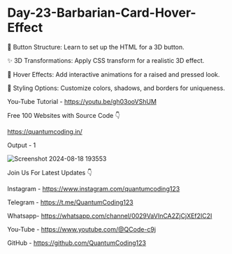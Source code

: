 # Day-23-Barbarian-Card-Hover-Effect

🔧 Button Structure: Learn to set up the HTML for a 3D button.

✨ 3D Transformations: Apply CSS transform for a realistic 3D effect.

🎨 Hover Effects: Add interactive animations for a raised and pressed look.

🌈 Styling Options: Customize colors, shadows, and borders for uniqueness.

You-Tube Tutorial - https://youtu.be/gh03ooVShUM

Free 100 Websites with Source Code 👇

https://quantumcoding.in/

Output - 1

![Screenshot 2024-08-18 193553](https://github.com/user-attachments/assets/50246eff-cc79-447c-b65d-7f0dd29cdd36)

Join Us For Latest Updates 👇

Instagram - https://www.instagram.com/quantumcoding123

Telegram - https://t.me/QuantumCoding123

Whatsapp- https://whatsapp.com/channel/0029VaVInCA2ZjCjXEf2IC2I

You-Tube - https://www.youtube.com/@QCode-c9j

GitHub - https://github.com/QuantumCoding123
